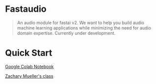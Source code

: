 # Fastaudio

> An audio module for fastai v2. We want to help you build audio machine learning applications while minimizing the need for audio domain expertise. Currently under development.


# Quick Start

[Google Colab Notebook](https://colab.research.google.com/gist/PranY/ba0245752fff8ec2eb645afcc13f74f6/music.ipynb)

[Zachary Mueller's class](https://youtu.be/0IQYJNkAI3k?t=1665)
